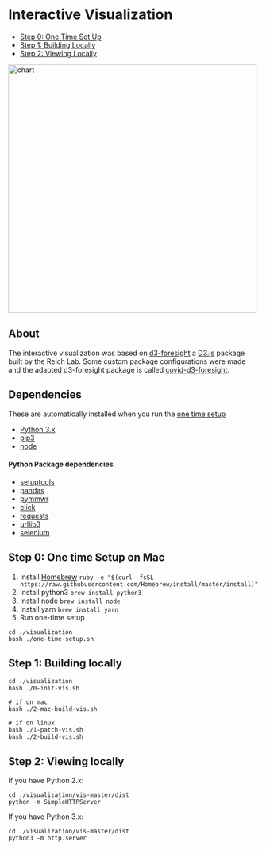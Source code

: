 # Interactive Visualization
* [Step 0: One Time Set Up](#step-0-one-time-Setup-on-Mac)
* [Step 1: Building Locally](#step-1-building-locally)
* [Step 2: Viewing Locally](#step-2-viewing-locally)

<a href = "https://reichlab.io/covid19-forecast-hub/">
 <img src="https://github.com/reichlab/covid19-forecast-hub/blob/master/visualization/vis-master/chart.png" width="500" alt="chart">
</a>

## About
The interactive visualization was based on [d3-foresight](https://github.com/reichlab/d3-foresight) a [D3.js](https://d3js.org/) package built by the Reich Lab. Some custom package configurations were made and the adapted d3-foresight package is called [covid-d3-foresight](https://github.com/reichlab/covid19-forecast-hub/tree/master/visualization/vis-master/covid-d3-foresight).

## Dependencies
These are automatically installed when you run the [one time setup](#one-time-setup-on-mac)
* [Python 3.x](https://www.python.org/downloads/)
* [pip3](https://pip.pypa.io/en/stable/)
* [node](https://nodejs.org/en/download/)

#### Python Package dependencies
* [setuptools](https://pypi.org/project/setuptools/)
* [pandas](https://pypi.org/project/pandas/)
* [pymmwr](https://github.com/reichlab/pymmwr)
* [click](https://pypi.org/project/click/)
* [requests](https://pypi.org/project/requests/)
* [urllib3](https://pypi.org/project/urllib3/)
* [selenium](https://pypi.org/project/selenium/)

## Step 0: One time Setup on Mac
1. Install [Homebrew](https://treehouse.github.io/installation-guides/mac/homebrew)
```ruby -e "$(curl -fsSL https://raw.githubusercontent.com/Homebrew/install/master/install)"```
1. Install python3 ```brew install python3```
1. Install node ```brew install node```
1. Install yarn ```brew install yarn```
1. Run one-time setup 
```
cd ./visualization
bash ./one-time-setup.sh
```


## Step 1: Building locally
```
cd ./visualization
bash ./0-init-vis.sh

# if on mac
bash ./2-mac-build-vis.sh

# if on linux
bash ./1-patch-vis.sh
bash ./2-build-vis.sh
```

## Step 2: Viewing locally 
If you have Python 2.x:
```
cd ./visualization/vis-master/dist
python -m SimpleHTTPServer
```

If you have Python 3.x:
```
cd ./visualization/vis-master/dist
python3 -m http.server
```
